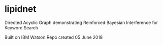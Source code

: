 # lipidnet

Directed Acyclic Graph demonstrating Reinforced Bayesian Interference for Keyword Search 

Built on IBM Watson
Repo created 05 June 2018
